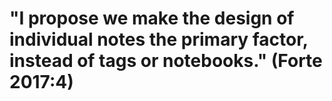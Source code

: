 # "I propose we make the design of individual notes the primary factor, instead of tags or notebooks." (Forte 2017:4)